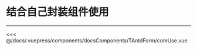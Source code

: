 # 结合自己封装组件使用

---

<common-code-format>
  <docsComponents-TAntdForm-comUse slot="source"></docsComponents-TAntdForm-comUse>

<<< @/docs/.vuepress/components/docsComponents/TAntdForm/comUse.vue
</common-code-format>
